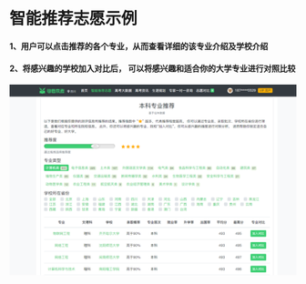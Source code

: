 # 智能推荐志愿示例

#### 1、用户可以点击推荐的各个专业，从而查看详细的该专业介绍及学校介绍

#### 2、将感兴趣的学校加入对比后， 可以将感兴趣和适合你的大学专业进行对照比较

![](../.gitbook/assets/tim-jie-tu-20180530151610.png)

#### 

#### 



